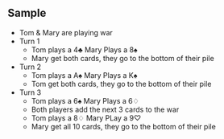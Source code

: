 ## Sample

* Tom & Mary are playing war
* Turn 1
  * Tom plays a 4♣ Mary Plays a 8♠
  * Mary get both cards, they go to the bottom of their pile
* Turn 2
  * Tom plays a A♠ Mary Plays a K♠
  * Tom get both cards, they go to the bottom of their pile
* Turn 3
  * Tom plays a 6♠ Mary Plays a 6♢
  * Both players add the next 3 cards to the war
  * Tom plays a 8♢ Mary PLay a 9♡
  * Mary get all 10 cards, they go to the bottom of their pile
  